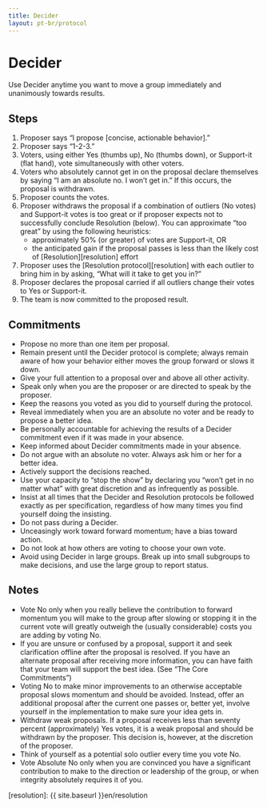 ```yaml
---
title: Decider
layout: pt-br/protocol
---
```

# Decider

Use Decider anytime you want to move a group immediately and unanimously towards results.

## Steps
1. Proposer says “I propose [concise, actionable behavior].”
2. Proposer says “1-2-3.”
3. Voters, using either Yes (thumbs up), No (thumbs down), or Support-it (flat hand), vote simultaneously with other voters.
4. Voters who absolutely cannot get in on the proposal declare themselves by saying “I am an absolute no. I won’t get in.” If this occurs, the proposal is withdrawn.
5. Proposer counts the votes.
6. Proposer withdraws the proposal if a combination of outliers (No votes) and Support-it votes is too great or if proposer expects not to successfully conclude Resolution (below). You can approximate “too great” by using the following heuristics:
    * approximately 50% (or greater) of votes are Support-it, OR
    * the anticipated gain if the proposal passes is less than the likely cost of [Resolution][resolution] effort
7. Proposer uses the [Resolution protocol][resolution] with each outlier to bring him in by asking, “What will it take to get you in?”
8. Proposer declares the proposal carried if all outliers change their votes to Yes or Support-it.
9. The team is now committed to the proposed result.

## Commitments

* Propose no more than one item per proposal.
* Remain present until the Decider protocol is complete; always remain aware of how your behavior either moves the group forward or slows it down.
* Give your full attention to a proposal over and above all other activity.
* Speak only when you are the proposer or are directed to speak by the proposer.
* Keep the reasons you voted as you did to yourself during the protocol.
* Reveal immediately when you are an absolute no voter and be ready to propose a better idea.
* Be personally accountable for achieving the results of a Decider commitment even if it was made in your absence.
* Keep informed about Decider commitments made in your absence.
* Do not argue with an absolute no voter. Always ask him or her for a better idea.
* Actively support the decisions reached.
* Use your capacity to “stop the show” by declaring you “won’t get in no matter what” with great discretion and as infrequently as possible.
* Insist at all times that the Decider and Resolution protocols be followed exactly as per specification, regardless of how many times you find yourself doing the insisting.
* Do not pass during a Decider.
* Unceasingly work toward forward momentum; have a bias toward action.
* Do not look at how others are voting to choose your own vote.
* Avoid using Decider in large groups. Break up into small subgroups to make decisions, and use the large group to report status.

## Notes

* Vote No only when you really believe the contribution to forward momentum you will make to the group after slowing or stopping it in the current vote will greatly outweigh the (usually considerable) costs you are adding by voting No.
* If you are unsure or confused by a proposal, support it and seek clarification offline after the proposal is resolved. If you have an alternate proposal after receiving more information, you can have faith that your team will support the best idea. (See “The Core Commitments”)
* Voting No to make minor improvements to an otherwise acceptable proposal slows momentum and should be avoided. Instead, offer an additional proposal after the current one passes or, better yet, involve yourself in the implementation to make sure your idea gets in.
* Withdraw weak proposals. If a proposal receives less than seventy percent (approximately) Yes votes, it is a weak proposal and should be withdrawn by the proposer. This decision is, however, at the discretion of the proposer.
* Think of yourself as a potential solo outlier every time you vote No.
* Vote Absolute No only when you are convinced you have a significant contribution to make to the direction or leadership of the group, or when integrity absolutely requires it of you.

[resolution]: {{ site.baseurl }}en/resolution
